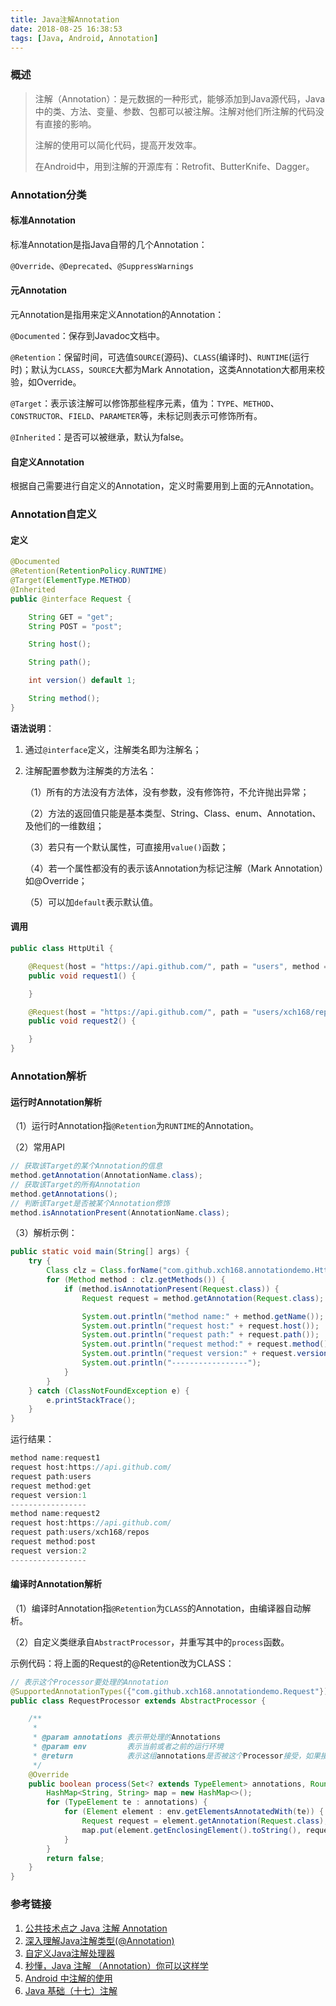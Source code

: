 ```yaml
---
title: Java注解Annotation
date: 2018-08-25 16:38:53
tags: [Java, Android, Annotation]
---
```


### 概述

> 注解（Annotation）：是元数据的一种形式，能够添加到Java源代码，Java中的类、方法、变量、参数、包都可以被注解。注解对他们所注解的代码没有直接的影响。
>
> 注解的使用可以简化代码，提高开发效率。
>
> 在Android中，用到注解的开源库有：Retrofit、ButterKnife、Dagger。

<!--more-->

### Annotation分类

#### 标准Annotation

标准Annotation是指Java自带的几个Annotation：

`@Override`、`@Deprecated`、`@SuppressWarnings`

#### 元Annotation

元Annotation是指用来定义Annotation的Annotation：

`@Documented`：保存到Javadoc文档中。

`@Retention`：保留时间，可选值`SOURCE`(源码)、`CLASS`(编译时)、`RUNTIME`(运行时)；默认为`CLASS`，`SOURCE`大都为Mark Annotation，这类Annotation大都用来校验，如Override。

`@Target`：表示该注解可以修饰那些程序元素，值为：`TYPE`、`METHOD`、`CONSTRUCTOR`、`FIELD`、`PARAMETER`等，未标记则表示可修饰所有。

`@Inherited`：是否可以被继承，默认为false。

#### 自定义Annotation

根据自己需要进行自定义的Annotation，定义时需要用到上面的元Annotation。

### Annotation自定义

#### 定义

```java
@Documented
@Retention(RetentionPolicy.RUNTIME)
@Target(ElementType.METHOD)
@Inherited
public @interface Request {

    String GET = "get";
    String POST = "post";

    String host();

    String path();

    int version() default 1;

    String method();
}
```

**语法说明**：

1. 通过`@interface`定义，注解类名即为注解名；

2. 注解配置参数为注解类的方法名：

   （1）所有的方法没有方法体，没有参数，没有修饰符，不允许抛出异常；

   （2）方法的返回值只能是基本类型、String、Class、enum、Annotation、及他们的一维数组；

   （3）若只有一个默认属性，可直接用`value()`函数；

   （4）若一个属性都没有的表示该Annotation为标记注解（Mark Annotation）如@Override；

   （5）可以加`default`表示默认值。

#### 调用

```java
public class HttpUtil {

    @Request(host = "https://api.github.com/", path = "users", method = Request.GET)
    public void request1() {

    }

    @Request(host = "https://api.github.com/", path = "users/xch168/repos", method = Request.POST, version = 2)
    public void request2() {

    }
}
```

### Annotation解析

#### 运行时Annotation解析

（1）运行时Annotation指`@Retention`为`RUNTIME`的Annotation。

（2）常用API

```java
// 获取该Target的某个Annotation的信息
method.getAnnotation(AnnotationName.class);
// 获取该Target的所有Annotation
method.getAnnotations();
// 判断该Target是否被某个Annotation修饰
method.isAnnotationPresent(AnnotationName.class);
```

（3）解析示例：

```java
public static void main(String[] args) {
    try {
        Class clz = Class.forName("com.github.xch168.annotationdemo.HttpUtil");
        for (Method method : clz.getMethods()) {
            if (method.isAnnotationPresent(Request.class)) {
                Request request = method.getAnnotation(Request.class);

                System.out.println("method name:" + method.getName());
                System.out.println("request host:" + request.host());
                System.out.println("request path:" + request.path());
                System.out.println("request method:" + request.method());
                System.out.println("request version:" + request.version());
                System.out.println("-----------------");
            }
        }
    } catch (ClassNotFoundException e) {
        e.printStackTrace();
    }
}
```

运行结果：

```java
method name:request1
request host:https://api.github.com/
request path:users
request method:get
request version:1
-----------------
method name:request2
request host:https://api.github.com/
request path:users/xch168/repos
request method:post
request version:2
-----------------
```

#### 编译时Annotation解析

（1）编译时Annotation指`@Retention`为`CLASS`的Annotation，由编译器自动解析。

（2）自定义类继承自`AbstractProcessor`，并重写其中的`process`函数。

  示例代码：将上面的Request的@Retention改为CLASS：

```java
// 表示这个Processor要处理的Annotation
@SupportedAnnotationTypes({"com.github.xch168.annotationdemo.Request"})
public class RequestProcessor extends AbstractProcessor {

    /**
     * 
     * @param annotations 表示带处理的Annotations
     * @param env         表示当前或者之前的运行环境
     * @return            表示这组annotations是否被这个Processor接受，如果接受，后续子Processor不会再对这个annotations进行处理
     */
    @Override
    public boolean process(Set<? extends TypeElement> annotations, RoundEnvironment env) {
        HashMap<String, String> map = new HashMap<>();
        for (TypeElement te : annotations) {
            for (Element element : env.getElementsAnnotatedWith(te)) {
                Request request = element.getAnnotation(Request.class);
                map.put(element.getEnclosingElement().toString(), request.path());
            }
        }
        return false;
    }
}
```

### 参考链接

1. [公共技术点之 Java 注解 Annotation](http://a.codekk.com/detail/Android/Trinea/%E5%85%AC%E5%85%B1%E6%8A%80%E6%9C%AF%E7%82%B9%E4%B9%8B%20Java%20%E6%B3%A8%E8%A7%A3%20Annotation)
2. [深入理解Java注解类型(@Annotation)](https://blog.csdn.net/javazejian/article/details/71860633)
3. [自定义Java注解处理器](https://www.jianshu.com/p/50d95fbf635c)
4. [秒懂，Java 注解 （Annotation）你可以这样学](https://blog.csdn.net/briblue/article/details/73824058)
5. [Android 中注解的使用](https://juejin.im/post/59bf5e1c518825397176d126)
6. [Java 基础（十七）注解](https://juejin.im/post/5a1517a6f265da4312808f1b)